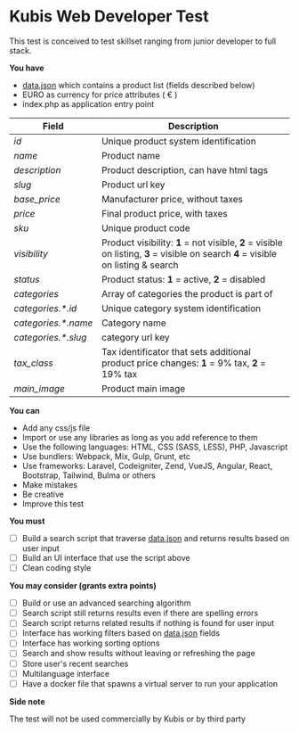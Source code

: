 # Kubis Web Developer Test

This test is conceived to test skillset ranging from junior developer to full stack.

**You have**

- [data.json](data.json) which contains a product list (fields described below)
- EURO as currency for price attributes ( &euro; )
- index.php as application entry point

| Field   | Description  |
|---|---|
| *id*  | Unique product system identification   |
| *name*  | Product name |
| *description*  | Product description, can have html tags  |
| *slug* | Product url key |
| *base_price* | Manufacturer price, without taxes |
| *price* | Final product price, with taxes |
| *sku* | Unique product code |
| *visibility* | Product visibility: **1** = not visible, **2** = visible on listing, **3** = visible on search **4** = visible on listing & search |
| *status* | Product status: **1** = active, **2** = disabled |
| *categories* | Array of categories the product is part of |
| *categories.\*.id* | Unique category system identification |
| *categories.\*.name* | Category name |
| *categories.\*.slug* | category url key |
| *tax_class* | Tax identificator that sets additional product price changes: **1** = 9% tax, **2** = 19% tax |
| *main_image* | Product main image |

**You can**

- Add any css/js file
- Import or use any libraries as long as you add reference to them
- Use the following languages: HTML, CSS (SASS, LESS), PHP, Javascript
- Use bundlers: Webpack, Mix, Gulp, Grunt, etc
- Use frameworks: Laravel, Codeigniter, Zend, VueJS, Angular, React, Bootstrap, Tailwind, Bulma or others
- Make mistakes
- Be creative
- Improve this test

**You must**

- [ ] Build a search script that traverse [data.json](data.json) and returns results based on user input
- [ ] Build an UI interface that use the script above
- [ ] Clean coding style

**You may consider (grants extra points)**

- [ ] Build or use an advanced searching algorithm
- [ ] Search script still returns results even if there are spelling errors
- [ ] Search script returns related results if nothing is found for user input
- [ ] Interface has working filters based on [data.json](data.json) fields
- [ ] Interface has working sorting options
- [ ] Search and show results without leaving or refreshing the page
- [ ] Store user's recent searches
- [ ] Multilanguage interface
- [ ] Have a docker file that spawns a virtual server to run your application

**Side note**

The test will not be used commercially by Kubis or by third party